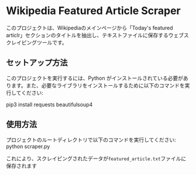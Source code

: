 # Wikipedia Featured Article Scraper

このプロジェクトは、Wikipediaのメインページから「Today's featured articlr」セクションのタイトルを抽出し、テキストファイルに保存するウェブスクレイピングツールです。

## セットアップ方法

このプロジェクトを実行するには、Python がインストールされている必要があります。また、必要なライブラリをインストールするために以下のコマンドを実行してください:

pip3 install requests beautifulsoup4

## 使用方法

プロジェクトのルートディレクトリで以下のコマンドを実行してください:
python scraper.py

これにより、スクレイピングされたデータが`featured_article.txt`ファイルに保存されます


